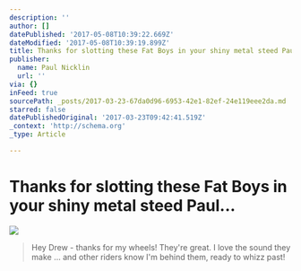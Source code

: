 ```yaml
---
description: ''
author: []
datePublished: '2017-05-08T10:39:22.669Z'
dateModified: '2017-05-08T10:39:19.899Z'
title: Thanks for slotting these Fat Boys in your shiny metal steed Paul…
publisher:
  name: Paul Nicklin
  url: ''
via: {}
inFeed: true
sourcePath: _posts/2017-03-23-67da0d96-6953-42e1-82ef-24e119eee2da.md
starred: false
datePublishedOriginal: '2017-03-23T09:42:41.519Z'
_context: 'http://schema.org'
_type: Article

---
```

# Thanks for slotting these Fat Boys in your shiny metal steed Paul...
![](https://the-grid-user-content.s3-us-west-2.amazonaws.com/95fcf6de-477c-43c8-b26d-0d23878e7fed.jpg)

> Hey Drew - thanks for my wheels! They're great. I love the sound they make ... and other riders know I'm behind them, ready to whizz past!